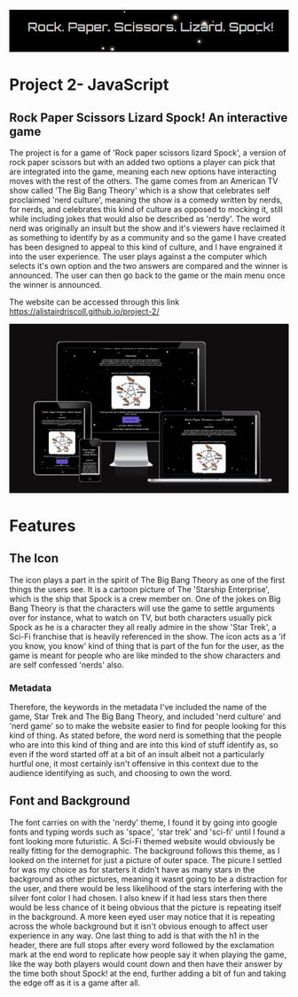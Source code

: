 ![The main heading](assets/images/readme.pics/main-heading.png)

# Project 2- JavaScript

## Rock Paper Scissors Lizard Spock! An interactive game

The project is for a game of 'Rock paper scissors lizard Spock', a version of rock paper scissors but with an added two options a player can pick that are integrated into the game, meaning each new options have interacting moves with the rest of the others. The game comes from an American TV show called 'The Big Bang Theory' which is a show that celebrates self proclaimed 'nerd culture', meaning the show is a comedy written by nerds, for nerds, and celebrates this kind of culture as opposed to mocking it, still while including jokes that would also be described as 'nerdy'. The word nerd was originally an insult but the show and it's viewers have reclaimed it as something to identify by as a community and so the game I have created has been designed to appeal to this kind of culture, and I have engrained it into the user experience. The user plays against a the computer which selects it's own option and the two answers are compared and the winner is announced. The user can then go back to the game or the main menu once the winner is announced.

The website can be accessed through this link https://alistairdriscoll.github.io/project-2/

![Picture to check responsivity](assets/images/readme.pics/response-pic.png)

# Features

## The Icon

The icon plays a part in the spirit of The Big Bang Theory as one of the first things the users see. It is a cartoon picture of The 'Starship Enterprise', which is the ship that Spock is a crew member on. One of the jokes on Big Bang Theory is that the characters will use the game to settle arguments over for instance, what to watch on TV, but both characters usually pick Spock as he is a character they all really admire in the show 'Star Trek', a Sci-Fi franchise that is heavily referenced in the show. The icon acts as a 'if you know, you know' kind of thing that is part of the fun for the user, as the game is meant for people who are like minded to the show characters and are self confessed 'nerds' also.

### Metadata

Therefore, the keywords in the metadata I've included the name of the game, Star Trek and The Big Bang Theory, and included 'nerd culture' and 'nerd game' so to make the website easier to find for people looking for this kind of thing. As stated before, the word nerd is something that the people who are into this kind of thing and are into this kind of stuff identify as, so even if the word started off at a bit of an insult albeit not a particularly hurtful one, it most certainly isn't offensive in this context due to the audience identifying as such, and choosing to own the word.

## Font and Background

The font carries on with the 'nerdy' theme, I found it by going into google fonts and typing words such as 'space', 'star trek' and 'sci-fi' until I found a font looking more futuristic. A Sci-Fi themed website would obviously be really fitting for the demographic. The background follows this theme, as I looked on the internet for just a picture of outer space. The picure I settled for was my choice as for starters it didn't have as many stars in the background as other pictures, meaning it wasnt going to be a distraction for the user, and there would be less likelihood of the stars interfering with the silver font color I had chosen. I also knew if it had less stars then there would be less chance of it being obvious that the picture is repeating itself in the background. A more keen eyed user may notice that it is repeating across the whole background but it isn't obvious enough to affect user experience in any way. One last thing to add is that with the h1 in the header, there are full stops after every word followed by the exclamation mark at the end word to replicate how people say it when playing the game, like the way both players would count down and then have their answer by the time both shout Spock! at the end, further adding a bit of fun and taking the edge off as it is a game after all.
